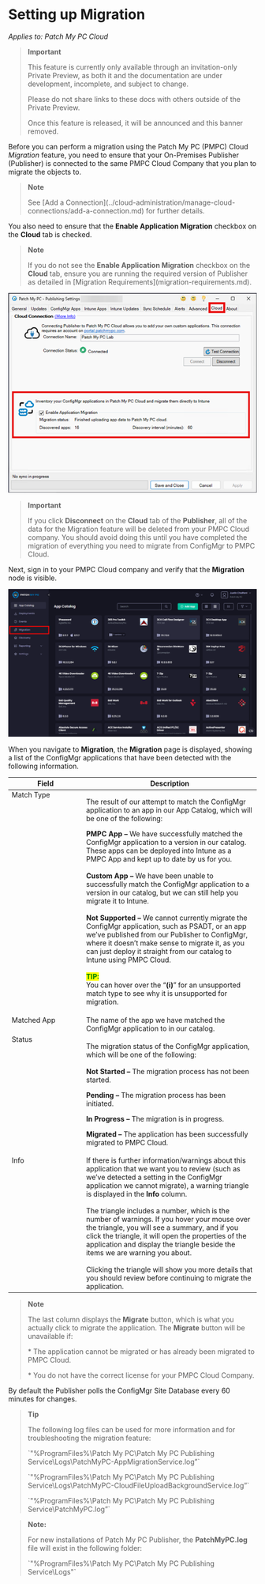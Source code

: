 # Setting up Migration

_Applies to: Patch My PC Cloud_

<blockquote class="wp-block-quote">
<p><strong>Important</strong></p>
<p>This feature is currently only available through an invitation-only Private Preview, as both it and the documentation are under development, incomplete, and subject to change.</p>
<p>Please do not share links to these docs with others outside of the Private Preview.</p>
<p>Once this feature is released, it will be announced and this banner removed.</p>
</blockquote>

Before you can perform a migration using the Patch My PC (PMPC) Cloud _Migration_ feature, you need to ensure that your On-Premises Publisher (Publisher) is connected to the same PMPC Cloud Company that you plan to migrate the objects to.

<blockquote class="wp-block-quote">
<p><strong>Note</strong></p>
<p>See [Add a Connection](../cloud-administration/manage-cloud-connections/add-a-connection.md) for further details.</p>
</blockquote>

You also need to ensure that the <strong>Enable Application Migration</strong> checkbox on the <strong>Cloud</strong> tab is checked.

<blockquote class="wp-block-quote">
<p><strong>Note</strong></p>
<p>If you do not see the <strong>Enable Application Migration</strong> checkbox on the <strong>Cloud</strong> tab, ensure you are running the required version of Publisher as detailed in [Migration Requirements](migration-requirements.md).</p>
</blockquote>

![“Enable Application Migration” checkbox is checked on the “Cloud” tab](/_images/image-(2713).png "“Enable Application Migration” checkbox is checked on the “Cloud” tab")

<blockquote class="wp-block-quote">
<p><strong>Important</strong></p>
<p>If you click <strong>Disconnect</strong> on the <strong>Cloud</strong> tab of the <strong>Publisher</strong>, all of the data for the Migration feature will be deleted from your PMPC Cloud company. You should avoid doing this until you have completed the migration of everything you need to migrate from ConfigMgr to PMPC Cloud.</p>
</blockquote>

Next, sign in to your PMPC Cloud company and verify that the <strong>Migration</strong> node is visible.

![Verifying the “Migration” node is visible in the PMPC Cloud portal](/_images/image-(2714).png "Verifying the “Migration” node is visible in the PMPC Cloud portal")

When you navigate to <strong>Migration</strong>, the <strong>Migration</strong> page is displayed, showing a list of the ConfigMgr applications that have been detected with the following information.

<table><thead><tr><th width="137" valign="top">Field</th><th>Description</th></tr></thead><tbody><tr><td valign="top">Match Type</td><td><p>The result of our attempt to match the ConfigMgr application to an app in our App Catalog, which will be one of the following:</p><p></p><p><strong>PMPC App –</strong> We have successfully matched the ConfigMgr application to a version in our catalog. These apps can be deployed into Intune as a PMPC App and kept up to date by us for you.<br><br><strong>Custom App –</strong> We have been unable to successfully match the ConfigMgr application to a version in our catalog, but we can still help you migrate it to Intune.<br><br><strong>Not Supported –</strong> We cannot currently migrate the ConfigMgr application, such as PSADT, or an app we’ve published from our Publisher to ConfigMgr, where it doesn’t make sense to migrate it, as you can just deploy it straight from our catalog to Intune using PMPC Cloud.<br><br><mark style="color:green;"><strong>TIP:</strong></mark><br>You can hover over the “<strong>(i)</strong>” for an unsupported match type to see why it is unsupported for migration.</p></td></tr><tr><td valign="top">Matched App</td><td>The name of the app we have matched the ConfigMgr application to in our catalog.</td></tr><tr><td valign="top">Status</td><td><p>The migration status of the ConfigMgr application, which will be one of the following:<br><br><strong>Not Started –</strong> The migration process has not been started.</p><p><strong>Pending –</strong> The migration process has been initiated.</p><p><strong>In Progress –</strong> The migration is in progress.</p><p><strong>Migrated –</strong> The application has been successfully migrated to PMPC Cloud.</p></td></tr><tr><td valign="top">Info</td><td>If there is further information/warnings about this application that we want you to review (such as we’ve detected a setting in the ConfigMgr application we cannot migrate), a warning triangle is displayed in the <strong>Info</strong> column.<br><br>The triangle includes a number, which is the number of warnings. If you hover your mouse over the triangle, you will see a summary, and if you click the triangle, it will open the properties of the application and display the triangle beside the items we are warning you about.<br><br>Clicking the triangle will show you more details that you should review before continuing to migrate the application.</td></tr></tbody></table>

<blockquote class="wp-block-quote">
<p><strong>Note</strong></p>
<p>The last column displays the <strong>Migrate</strong> button, which is what you actually click to migrate the application. The <strong>Migrate</strong> button will be unavailable if:</p>
<p>* The application cannot be migrated or has already been migrated to PMPC Cloud.</p>
<p>* You do not have the correct license for your PMPC Cloud Company.</p>
</blockquote>

By default the Publisher polls the ConfigMgr Site Database every 60 minutes for changes.

<blockquote class="wp-block-quote">
<p><strong>Tip</strong></p>
<p>The following log files can be used for more information and for troubleshooting the migration feature:</p>
<p>`"%ProgramFiles%\Patch My PC\Patch My PC Publishing Service\Logs\PatchMyPC-AppMigrationService.log”`&#x20;</p>
<p>`"%ProgramFiles%\Patch My PC\Patch My PC Publishing Service\Logs\PatchMyPC-CloudFileUploadBackgroundService.log”`</p>
<p>`"%ProgramFiles%\Patch My PC\Patch My PC Publishing Service\PatchMyPC.log”`</p>
</blockquote>

<blockquote class="wp-block-quote">
<p><strong>Note:</strong></p>
<p>For new installations of Patch My PC Publisher, the <strong>PatchMyPC.log</strong> file will exist in the following folder:</p>
<p>`"%ProgramFiles%\Patch My PC\Patch My PC Publishing Service\Logs"`</p>
</blockquote>